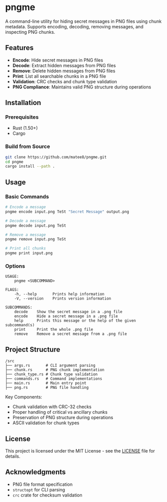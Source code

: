 # pngme

A command-line utility for hiding secret messages in PNG files using chunk
metadata. Supports encoding, decoding, removing messages, and inspecting PNG
chunks.

## Features

- **Encode**: Hide secret messages in PNG files
- **Decode**: Extract hidden messages from PNG files
- **Remove**: Delete hidden messages from PNG files
- **Print**: List all searchable chunks in a PNG file
- **Validation**: CRC checks and chunk type validation
- **PNG Compliance**: Maintains valid PNG structure during operations

## Installation

### Prerequisites
- Rust (1.50+)
- Cargo

### Build from Source
```bash
git clone https://github.com/matee8/pngme.git
cd pngme
cargo install --path .
```

## Usage

### Basic Commands
```bash
# Encode a message
pngme encode input.png TeSt "Secret Message" output.png

# Decode a message
pngme decode input.png TeSt

# Remove a message
pngme remove input.png TeSt

# Print all chunks
pngme print input.png
```

### Options
```
USAGE:
    pngme <SUBCOMMAND>

FLAGS:
    -h, --help       Prints help information
    -V, --version    Prints version information

SUBCOMMANDS:
    decode    Show the secret message in a .png file
    encode    Hide a secret message in a .png file
    help      Prints this message or the help of the given subcommand(s)
    print     Print the whole .png file
    remove    Remove a secret message from a .png file
```

## Project Structure

```
/src
├── args.rs       # CLI argument parsing
├── chunk.rs      # PNG chunk implementation
├── chunk_type.rs # Chunk type validation
├── commands.rs   # Command implementations
├── main.rs       # Main entry point
├── png.rs        # PNG file handling
```

Key Components:
- Chunk validation with CRC-32 checks
- Proper handling of critical vs ancillary chunks
- Preservation of PNG structure during operations
- ASCII validation for chunk types

## License

This project is licensed under the MIT License - see the [LICENSE](LICENSE) file for details.

## Acknowledgments

- PNG file format specification
- `structopt` for CLI parsing
- `crc` crate for checksum validation
